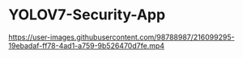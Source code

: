 # YOLOV7-Security-App


https://user-images.githubusercontent.com/98788987/216099295-19ebadaf-ff78-4ad1-a759-9b526470d7fe.mp4

